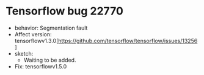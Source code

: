 # Tensorflow bug 22770
- behavior: Segmentation fault
- Affect version: tensorflowv1.3.0[https://github.com/tensorflow/tensorflow/issues/13256]
- sketch:
    - Waiting to be added.
- Fix: tensorflowv1.5.0
